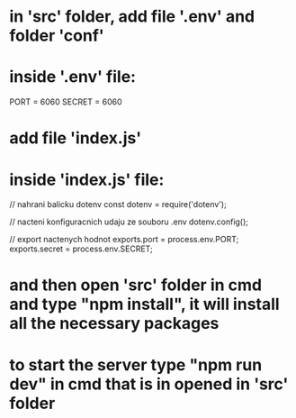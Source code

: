 # in 'src' folder, add file '.env' and folder 'conf'
# inside '.env' file:

PORT = 6060
SECRET = 6060

# add file 'index.js'
# inside 'index.js' file:

// nahrani balicku dotenv
const dotenv = require('dotenv');

// nacteni konfiguracnich udaju ze souboru .env
dotenv.config();

// export nactenych hodnot
exports.port = process.env.PORT;
exports.secret = process.env.SECRET;

# and then open 'src' folder in cmd and type "npm install", it will install all the necessary packages
# to start the server type "npm run dev" in cmd that is in opened in 'src' folder
